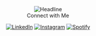 <div>
        <div align=center>
                <img src="https://readme-typing-svg.herokuapp.com?font=Special+Elite&color=%2300F70A&size=30&duration=3000&center=true&vCenter=true&multiline=true&width=600&height=100&lines=Welcome+to;Baran+Hasan+BOZDUMAN's+GitHub+Page" alt="Headline" />

 </div>  

<div align=center>
                <p1>Connect with Me</p1><br>


<a href="https://www.linkedin.com/in/baran-hasan-bozduman-34b14b165/" target="_blank"><img src="https://img.shields.io/badge/LinkedIn-%230077B5.svg?&style=flat-square&logo=linkedin&logoColor=white" alt="LinkedIn"></a>
<a href="https://www.instagram.com/baranhasanbozduman/" target="_blank"><img src="https://img.shields.io/badge/Instagram-%23E4405F.svg?&style=flat-square&logo=instagram&logoColor=white" alt="Instagram"></a>
<a href="https://open.spotify.com/user/bhbduman" target="_blank"><img src="https://img.shields.io/badge/Spotify-%231ED760.svg?&style=flat-square&logo=spotify&logoColor=white" alt="Spotify"></a>

</div>

